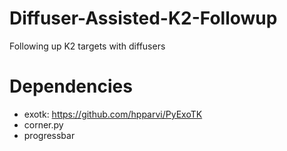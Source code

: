 # Diffuser-Assisted-K2-Followup
Following up K2 targets with diffusers

# Dependencies
- exotk: https://github.com/hpparvi/PyExoTK
- corner.py
- progressbar

